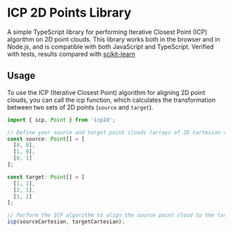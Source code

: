 # ICP 2D Points Library

A simple TypeScript library for performing Iterative Closest Point (ICP) algorithm on 2D point clouds. This library works both in the browser and in Node.js, and is compatible with both JavaScript and TypeScript. Verified with tests, results compared with [scikit-learn](https://scikit-learn.org/stable/)

## Usage
To use the ICP (Iterative Closest Point) algorithm for aligning 2D point clouds, you can call the icp function, which calculates the transformation between two sets of 2D points (`source` and `target`).

```typescript
import { icp, Point } from 'icp2d';

// Define your source and target point clouds (arrays of 2D Cartesian coordinates)
const source: Point[] = [
  [0, 0],
  [1, 0],
  [0, 1]
];

const target: Point[] = [
  [1, 1],
  [2, 1],
  [1, 2]
];

// Perform the ICP algorithm to align the source point cloud to the target
icp(sourceCartesian, targetCartesian);
```